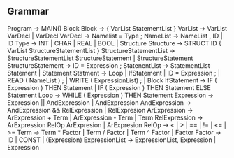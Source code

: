 ## Grammar

Program -> MAIN() Block
Block -> { VarList StatementList }
VarList -> VarList VarDecl | VarDecl
VarDecl -> Namelist = Type ;
NameList -> NameList , ID | ID
Type -> INT | CHAR | REAL | BOOL | Structure
Structure -> STRUCT ID { VarList StructureStatementList }
StructureStatementList -> StructureStatementList StructureStatement | StructureStatement
StructureStatement -> ID = Expression ;
StatenentList -> StatementList Statement | Statement
Statment -> Loop | IfStatement | ID = Expression ; | READ ( NameList ) ; | WRITE ( ExpressionList) ; | Block
IfStatement -> IF ( Expression ) THEN Statement | IF ( Expression ) THEN Statement ELSE Statement
Loop -> WHILE ( Expression ) THEN Statement
Expression -> Expression || AndExpression | AndExpression
AndExpression -> AndExpression && RelExpression | RelExpresion
ArExpression -> ArExpression + Term | ArExpression - Term | Term
RelExpression -> ArExpression RelOp ArExpresion | ArExpresion
RelOp -> < | > | == | != | <= | >=
Term -> Term * Factor | Term / Factor | Term ^ Factor | Factor
Factor -> ID | CONST | (Expression)
ExpressionList -> ExpressionList, Expression | Expression
